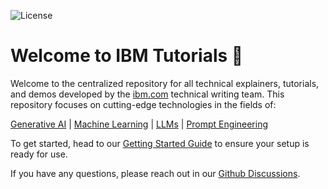 ![License](https://img.shields.io/badge/License-Apache_2.0-blue.svg)

# Welcome to IBM Tutorials :bee:

Welcome to the centralized repository for all technical explainers, tutorials, and demos developed by the [ibm.com](https://www.ibm.com/think) technical writing team. This repository focuses on cutting-edge technologies in the fields of:

[Generative AI](tutorials-list/#generative-ai) | [Machine Learning](https://www.ibm.com/think/topics/machine-learning) | [LLMs](https://www.ibm.com/granite) | [Prompt Engineering](tutorials-list/#prompt-engineering)


To get started, head to our [Getting Started Guide](getting-started.md) to ensure your setup is ready for use. 

If you have any questions, please reach out in our [Github Discussions](https://github.com/IBM/ibmdotcom-tutorials/discussions).